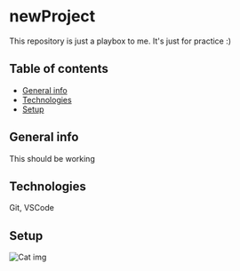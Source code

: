 # newProject

This repository is just a playbox to me. It's just for practice :) 

## Table of contents
* [General info](#general-info) 
* [Technologies](#technologies)
* [Setup](#setup)


## General info
This should be working


## Technologies
Git, VSCode


## Setup


![Cat img](https://thumbor.forbes.com/thumbor/fit-in/1200x0/filters%3Aformat%28jpg%29/https%3A%2F%2Fspecials-images.forbesimg.com%2Fimageserve%2F6082931ef598a85b055afe77%2F0x0.jpg%3FcropX1%3D0%26cropX2%3D3475%26cropY1%3D182%26cropY2%3D2137)